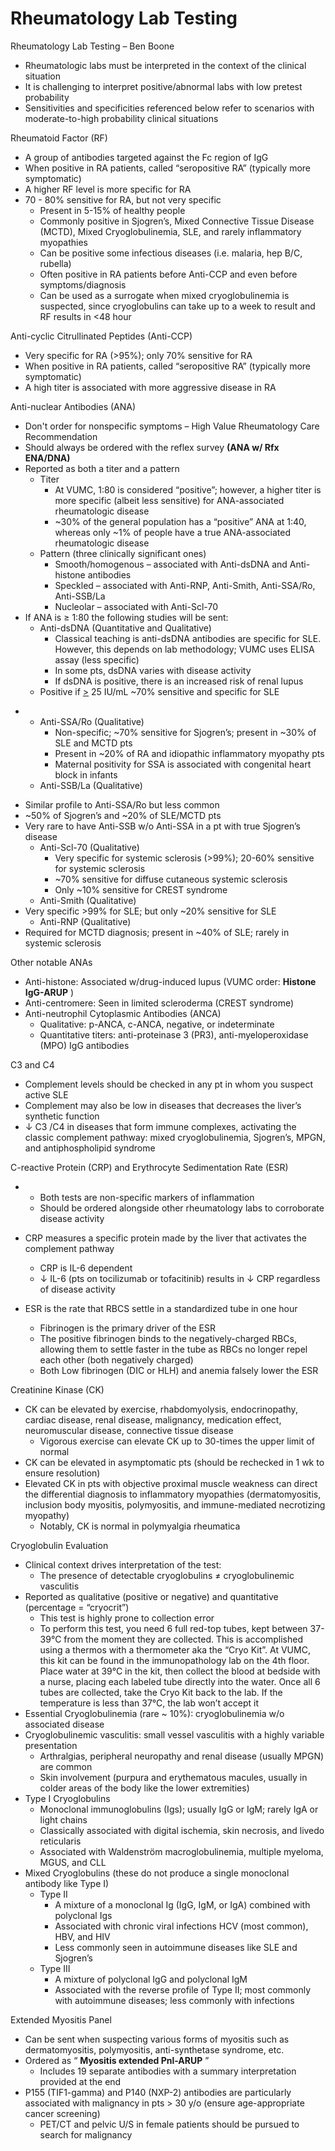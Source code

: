 # Rheumatology Lab Testing

Rheumatology Lab Testing – Ben Boone

-   Rheumatologic labs must be interpreted in the context of the
    clinical situation
-   It is challenging to interpret positive/abnormal labs with low
    pretest probability
-   Sensitivities and specificities referenced below refer to scenarios
    with moderate-to-high probability clinical situations

Rheumatoid Factor (RF)

-   A group of antibodies targeted against the Fc region of IgG
-   When positive in RA patients, called “seropositive RA” (typically
    more symptomatic)
-   A higher RF level is more specific for RA
-   70 - 80% sensitive for RA, but not very specific
    -   Present in 5-15% of healthy people
    -   Commonly positive in Sjogren’s, Mixed Connective Tissue Disease
        (MCTD), Mixed Cryoglobulinemia, SLE, and rarely inflammatory
        myopathies
    -   Can be positive some infectious diseases (i.e. malaria, hep B/C,
        rubella)
    -   Often positive in RA patients before Anti-CCP and even before
        symptoms/diagnosis
    -   Can be used as a surrogate when mixed cryoglobulinemia is
        suspected, since cryoglobulins can take up to a week to result
        and RF results in \<48 hour

Anti-cyclic Citrullinated Peptides (Anti-CCP)

-   Very specific for RA (>95%); only 70% sensitive for RA
-   When positive in RA patients, called “seropositive RA” (typically
    more symptomatic)
-   A high titer is associated with more aggressive disease in RA

Anti-nuclear Antibodies (ANA)

-   Don't order for nonspecific symptoms – High Value Rheumatology Care
    Recommendation
-   Should always be ordered with the reflex survey **(ANA w/ Rfx
    ENA/DNA)**
-   Reported as both a titer and a pattern
    -   Titer
        -   At VUMC, 1:80 is considered “positive”; however, a higher
            titer is more specific (albeit less sensitive) for
            ANA-associated rheumatologic disease
        -   \~30% of the general population has a “positive” ANA at
            1:40, whereas only \~1% of people have a true ANA-associated
            rheumatologic disease
    -   Pattern
        (three clinically significant ones)
        -   Smooth/homogenous – associated with Anti-dsDNA and
            Anti-histone antibodies
        -   Speckled – associated with Anti-RNP, Anti-Smith,
            Anti-SSA/Ro, Anti-SSB/La
        -   Nucleolar – associated with Anti-Scl-70
-   If ANA is
    ≥
    1:80 the following studies will be sent:
    -   Anti-dsDNA (Quantitative and Qualitative)
        -   Classical teaching is
            anti-dsDNA antibodies are specific for SLE. However, this
            depends on lab methodology; VUMC uses ELISA assay (less
            specific)
        -   In some pts, dsDNA varies with disease activity
        -   If dsDNA is positive, there is an increased risk of renal
            lupus
    -   Positive
        if <u>\></u> 25 IU/mL \~70% sensitive and specific for SLE

<!-- -->

-   -   Anti-SSA/Ro (Qualitative)
        -   Non-specific; \~70% sensitive for Sjogren’s; present in
            \~30% of SLE and MCTD pts
        -   Present in \~20% of RA and idiopathic inflammatory myopathy
            pts
        -   Maternal positivity for SSA is associated with congenital
            heart block in infants
    -   Anti-SSB/La (Qualitative)

<!-- -->

-   Similar profile to Anti-SSA/Ro but less common
-   \~50% of Sjogren’s and \~20% of SLE/MCTD pts
-   Very rare to have Anti-SSB w/o Anti-SSA in a pt with true Sjogren’s
    disease
    -   Anti-Scl-70 (Qualitative)
        -   Very specific for systemic sclerosis (>99%); 20-60%
            sensitive for systemic sclerosis
        -   \~70% sensitive for diffuse cutaneous systemic sclerosis
        -   Only \~10% sensitive for CREST syndrome
    -   Anti-Smith (Qualitative)
-   Very specific >99% for SLE; but only \~20% sensitive for SLE
    -   Anti-RNP (Qualitative)
-   Required for MCTD diagnosis; present in \~40% of SLE; rarely in
    systemic sclerosis

Other notable ANAs

-   Anti-histone: Associated w/drug-induced lupus (VUMC order: **Histone
    IgG-ARUP** )
-   Anti-centromere: Seen in limited scleroderma (CREST syndrome)
-   Anti-neutrophil Cytoplasmic Antibodies (ANCA)
    -   Qualitative: p-ANCA, c-ANCA, negative, or indeterminate
    -   Quantitative titers: anti-proteinase 3 (PR3),
        anti-myeloperoxidase (MPO) IgG antibodies

C3 and C4

-   Complement
    levels should be checked in any pt in whom you suspect active SLE
-   Complement may also be low in diseases that decreases the liver’s
    synthetic function
-   ↓
    C3
    /C4 in diseases that form immune complexes, activating the classic
    complement pathway: mixed cryoglobulinemia, Sjogren’s, MPGN, and
    antiphospholipid syndrome

C-reactive Protein (CRP) and Erythrocyte Sedimentation Rate (ESR)

-   -   Both tests are non-specific markers of inflammation
    -   Should be ordered alongside other rheumatology labs to
        corroborate disease activity

-   CRP
    measures a specific protein made by the liver that activates the
    complement pathway
    -   CRP is IL-6 dependent
    -   ↓
        IL-6 (pts on tocilizumab or tofacitinib) results in
        ↓
        CRP regardless of disease activity

-   ESR is the rate that RBCS settle in a standardized tube in one hour
    -   Fibrinogen is the primary driver of the ESR
    -   The positive fibrinogen binds to the negatively-charged RBCs,
        allowing them to settle faster in the tube as RBCs no longer
        repel each other (both negatively charged)
    -   Both Low fibrinogen (DIC or HLH) and anemia falsely lower the
        ESR

Creatinine Kinase (CK)

-   CK can be elevated by exercise, rhabdomyolysis, endocrinopathy,
    cardiac disease, renal disease, malignancy, medication effect,
    neuromuscular disease, connective tissue disease
    -   Vigorous exercise can elevate CK up to 30-times the upper limit
        of normal
-   CK can be elevated in asymptomatic pts (should be rechecked in 1 wk
    to ensure resolution)
-   Elevated
    CK in pts with objective proximal muscle weakness can direct the
    differential diagnosis to inflammatory myopathies (dermatomyositis,
    inclusion body myositis, polymyositis, and immune-mediated
    necrotizing myopathy)
    -   Notably, CK is normal in polymyalgia rheumatica

Cryoglobulin Evaluation

-   Clinical context drives interpretation of the test:
    -   The presence of detectable cryoglobulins
        ≠
        cryoglobulinemic vasculitis
-   Reported
    as qualitative (positive or negative) and quantitative (percentage =
    “cryocrit”)
    -   This test is highly prone to collection error
    -   To perform this test, you need 6 full red-top tubes, kept
        between 37-39°C from the moment they are collected. This is
        accomplished using a thermos with a thermometer aka the “Cryo
        Kit”. At VUMC, this kit can be found in the immunopathology lab
        on the 4th floor. Place water at 39°C in the kit, then collect
        the blood at bedside with a nurse, placing each labeled tube
        directly into the water. Once all 6 tubes are collected, take
        the Cryo Kit back to the lab. If the temperature is less than
        37°C, the lab won’t accept it
-   Essential Cryoglobulinemia (rare \~ 10%): cryoglobulinemia w/o
    associated disease
-   Cryoglobulinemic
    vasculitis: small vessel vasculitis with a highly variable
    presentation
    -   Arthralgias, peripheral neuropathy and renal disease (usually
        MPGN) are common
    -   Skin involvement (purpura and erythematous macules, usually in
        colder areas of the body like the lower extremities)
-   Type
    I Cryoglobulins
    -   Monoclonal immunoglobulins (Igs); usually IgG or IgM; rarely IgA
        or light chains
    -   Classically associated with digital ischemia, skin necrosis, and
        livedo reticularis
    -   Associated with Waldenström macroglobulinemia, multiple myeloma,
        MGUS, and CLL
-   Mixed Cryoglobulins (these do not produce a single monoclonal
    antibody like Type I)
    -   Type II
        -   A mixture of a monoclonal Ig (IgG, IgM, or IgA) combined
            with polyclonal Igs
        -   Associated with chronic viral infections HCV (most common),
            HBV, and HIV
        -   Less commonly seen in autoimmune diseases like SLE and
            Sjogren’s
    -   Type III
        -   A mixture of polyclonal IgG and polyclonal IgM
        -   Associated with the reverse profile of Type II; most
            commonly with autoimmune diseases; less commonly with
            infections

Extended Myositis Panel

-   Can be sent when suspecting various forms of myositis such as
    dermatomyositis, polymyositis, anti-synthetase syndrome, etc.
-   Ordered as “ **Myositis extended Pnl-ARUP** ”
    -   Includes 19 separate antibodies with a summary interpretation
        provided at the end
-   P155 (TIF1-gamma) and P140 (NXP-2) antibodies are particularly
    associated with malignancy in pts > 30 y/o (ensure age-appropriate
    cancer screening)
    -   PET/CT and pelvic U/S in female patients should be pursued to
        search for malignancy
